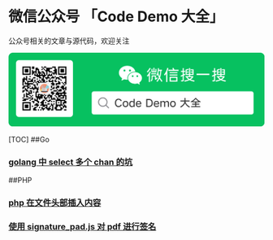 # 微信公众号 「Code Demo 大全」

公众号相关的文章与源代码，欢迎关注


![图片](https://github.com/zwjzxh520/codeDemo/blob/main/resource/mp.png?raw=true)

[TOC]
##Go
### [golang 中 select 多个 chan 的坑](golang/chanSelect/README.md)

##PHP
### [php 在文件头部插入内容](php/prepend/README.md)
### [使用 signature_pad.js 对 pdf 进行签名](php/pdf-signature/README.md)